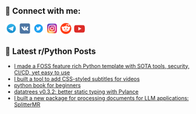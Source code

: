 ## 🔎 Connect with me:
[<img src="https://github.com/bullbesh/bullbesh/blob/main/images/Telegram.png" width="32" height="32" />](https://t.me/bullbesh)
[<img src="https://github.com/bullbesh/bullbesh/blob/main/images/VK.png" width="32" height="32" />](https://vk.com/bullbesh)
[<img src="https://github.com/bullbesh/bullbesh/blob/main/images/Twitter.png" width="32" height="32" />](https://twitter.com/bullbesh1)
[<img src="https://github.com/bullbesh/bullbesh/blob/main/images/Instagram.png" width="32" height="32" />](https://www.instagram.com/bullbesh)
[<img src="https://github.com/bullbesh/bullbesh/blob/main/images/Reddit.png" width="32" height="32" />](https://www.reddit.com/user/bullbesh)
[<img src="https://github.com/bullbesh/bullbesh/blob/main/images/YouTube.png" width="32" height="32" />](https://www.youtube.com/channel/UCtfjRs6uzgq5mfm8S06WTcg)

## 📕 Latest r/Python Posts
<!-- BLOG-POST-LIST:START -->
- [I made a FOSS feature rich Python template with SOTA tools, security, CI/CD, yet easy to use](https://www.reddit.com/r/Python/comments/1lim6fb/i_made_a_foss_feature_rich_python_template_with/)
- [I built a tool to add CSS-styled subtitles for videos](https://www.reddit.com/r/Python/comments/1lilnty/i_built_a_tool_to_add_cssstyled_subtitles_for/)
- [python book for beginners](https://www.reddit.com/r/Python/comments/1lil7qd/python_book_for_beginners/)
- [datatrees v0.3.2: better static typing with Pylance](https://www.reddit.com/r/Python/comments/1lijb48/datatrees_v032_better_static_typing_with_pylance/)
- [I built a new package for processing documents for LLM applications: SplitterMR](https://www.reddit.com/r/Python/comments/1liepo1/i_built_a_new_package_for_processing_documents/)
<!-- BLOG-POST-LIST:END -->

